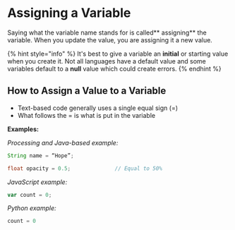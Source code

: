 # Assigning a Variable

Saying what the variable name stands for is called** assigning** the variable. When you update the value, you are assigning it a new value.

{% hint style="info" %}
It's best to give a variable an **initial** or starting value when you create it. Not all languages have a default value and some variables default to a **null** value which could create errors.
{% endhint %}

## How to Assign a Value to a Variable

* Text-based code generally uses a single equal sign (=)
* What follows the = is what is put in the variable

**Examples:**

_Processing and Java-based example:_

```java
String name = “Hope”;

float opacity = 0.5;              // Equal to 50%
```

_JavaScript example:_

```javascript
var count = 0;
```

_Python example:_

```python
count = 0
```
